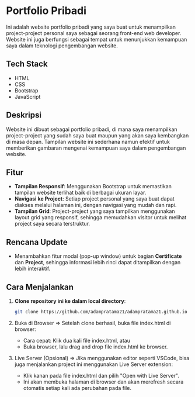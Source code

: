 # Portfolio Pribadi

Ini adalah website portfolio pribadi yang saya buat untuk menampilkan project-project personal saya sebagai seorang front-end web developer. Website ini juga berfungsi sebagai tempat untuk menunjukkan kemampuan saya dalam teknologi pengembangan website.

## Tech Stack

- HTML
- CSS
- Bootstrap
- JavaScript

## Deskripsi

Website ini dibuat sebagai portfolio pribadi, di mana saya menampilkan project-project yang sudah saya buat maupun yang akan saya kembangkan di masa depan. Tampilan website ini sederhana namun efektif untuk memberikan gambaran mengenai kemampuan saya dalam pengembangan website.

## Fitur

- **Tampilan Responsif**: Menggunakan Bootstrap untuk memastikan tampilan website terlihat baik di berbagai ukuran layar.
- **Navigasi ke Project**: Setiap project personal yang saya buat dapat diakses melalui halaman ini, dengan navigasi yang mudah dan rapi.
- **Tampilan Grid**: Project-project yang saya tampilkan menggunakan layout grid yang responsif, sehingga memudahkan visitor untuk melihat project saya secara terstruktur.

## Rencana Update

- Menambahkan fitur modal (pop-up window) untuk bagian **Certificate** dan **Project**, sehingga informasi lebih rinci dapat ditampilkan dengan lebih interaktif.

## Cara Menjalankan

1. **Clone repository ini ke dalam local directory**:

   ```bash
   git clone https://github.com/adampratama21/adampratama21.github.io

   ```

2. Buka di Browser
   => Setelah clone berhasil, buka file index.html di browser:

   - Cara cepat: Klik dua kali file index.html, atau
   - Buka browser, lalu drag and drop file index.html ke browser.

4. Live Server (Opsional)
   => Jika menggunakan editor seperti VSCode, bisa juga menjalankan project ini menggunakan Live Server extension:

   - Klik kanan pada file index.html dan pilih "Open with Live Server".
   - Ini akan membuka halaman di browser dan akan merefresh secara otomatis setiap kali ada perubahan pada file.
